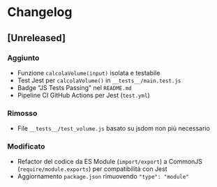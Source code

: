 # Changelog

## [Unreleased]

### Aggiunto
- Funzione `calcolaVolume(input)` isolata e testabile
- Test Jest per `calcolaVolume()` in `__tests__/main.test.js`
- Badge "JS Tests Passing" nel `README.md`
- Pipeline CI GitHub Actions per Jest (`test.yml`)

### Rimosso
- File `__tests__/test_volume.js` basato su jsdom non più necessario

### Modificato
- Refactor del codice da ES Module (`import/export`) a CommonJS (`require/module.exports`) per compatibilità con Jest
- Aggiornamento `package.json` rimuovendo `"type": "module"`
